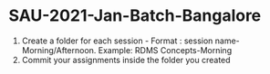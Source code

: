 # SAU-2021-Jan-Batch-Bangalore

1) Create a folder for each session - Format : session name-Morning/Afternoon. Example: RDMS Concepts-Morning
2) Commit your assignments inside the folder you created
